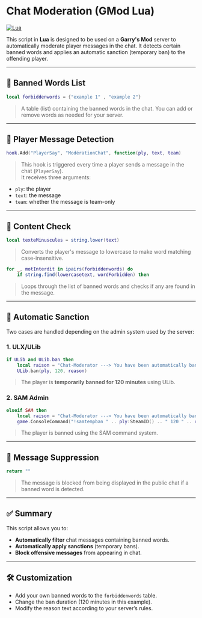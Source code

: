 # Chat Moderation (GMod Lua)
[![Lua](https://img.shields.io/badge/Lua-Gmod-blue)](https://www.lua.org/manual/5.4/)

This script in **Lua** is designed to be used on a **Garry's Mod** server to automatically moderate player messages in the chat. It detects certain banned words and applies an automatic sanction (temporary ban) to the offending player.

---

## 📌 Banned Words List

```lua
local forbiddenwords = {"example 1" , "example 2"}
```

> A table (list) containing the banned words in the chat. You can add or remove words as needed for your server.

---

## 🧠 Player Message Detection

```lua
hook.Add("PlayerSay", "ModérationChat", function(ply, text, team)
```

> This hook is triggered every time a player sends a message in the chat (`PlayerSay`).  
It receives three arguments:
- `ply`: the player
- `text`: the message
- `team`: whether the message is team-only

---

## 🔎 Content Check

```lua
local texteMinuscules = string.lower(text)
```

> Converts the player's message to lowercase to make word matching case-insensitive.

```lua
for _, motInterdit in ipairs(forbiddenwords) do
    if string.find(lowercasetext, wordForbidden) then
```

> Loops through the list of banned words and checks if any are found in the message.

---

## 🚫 Automatic Sanction

Two cases are handled depending on the admin system used by the server:

### 1. ULX/ULib

```lua
if ULib and ULib.ban then
    local raison = "Chat-Moderator ---> You have been automatically banned by the server for your behavior in the chat."
    ULib.ban(ply, 120, reason)
```

> The player is **temporarily banned for 120 minutes** using ULib.

### 2. SAM Admin

```lua
elseif SAM then
    local raison = "Chat-Moderator ---> You have been automatically banned by the server for your behavior in the chat."
    game.ConsoleCommand("!samtempban " .. ply:SteamID() .. " 120 " .. raison .. "\n")
```

> The player is banned using the SAM command system.

---

## 🧹 Message Suppression

```lua
return ""
```

> The message is blocked from being displayed in the public chat if a banned word is detected.

---

## ✅ Summary

This script allows you to:
- **Automatically filter** chat messages containing banned words.
- **Automatically apply sanctions** (temporary bans).
- **Block offensive messages** from appearing in chat.

---

## 🛠️ Customization

- Add your own banned words to the `forbiddenwords` table.
- Change the ban duration (120 minutes in this example).
- Modify the reason text according to your server’s rules.

